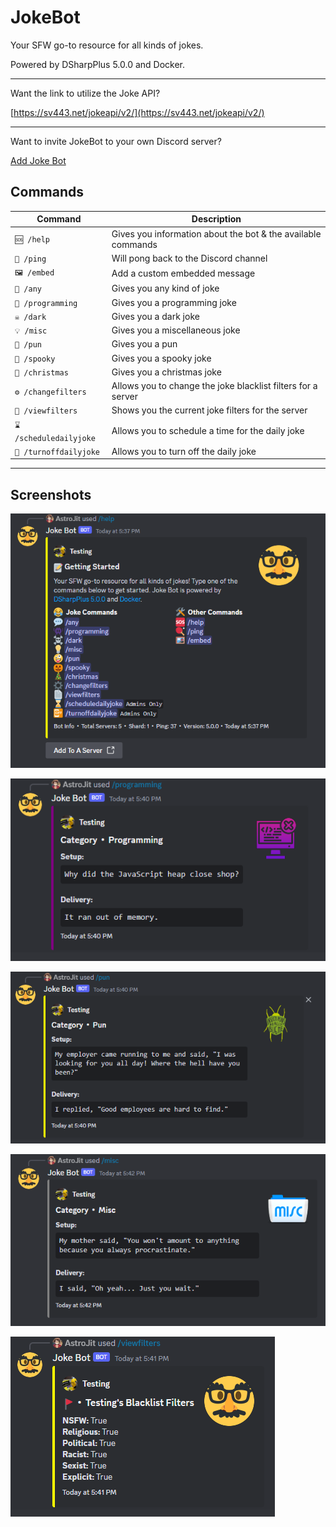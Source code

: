 # JokeBot

Your SFW go-to resource for all kinds of jokes.

Powered by DSharpPlus 5.0.0 and Docker.

---

Want the link to utilize the Joke API?

[https://sv443.net/jokeapi/v2/](https://sv443.net/jokeapi/v2/)

---

Want to invite JokeBot to your own Discord server?

[Add Joke Bot](https://discord.com/api/oauth2/authorize?client_id=1134585389714260050&permissions=8&scope=bot%20applications.commands)

## Commands
| Command | Description |
| ------------- | ------------- |
| `🆘 /help` | Gives you information about the bot & the available commands |
| `🏓 /ping` | Will pong back to the Discord channel |
| `🖼️ /embed` | Add a custom embedded message |
| `💬 /any` | Gives you any kind of joke |
| `👾 /programming` | Gives you a programming joke |
| `☠️ /dark` | Gives you a dark joke |
| `💡 /misc` | Gives you a miscellaneous joke  |
| `🤪 /pun` | Gives you a pun |
| `🎃 /spooky` | Gives you a spooky joke |
| `🎄 /christmas` | Gives you a christmas joke |
| `️⚙️ /changefilters` | Allows you to change the joke blacklist filters for a server |
| `📄 /viewfilters` | Shows you the current joke filters for the server |
| `⌛ /scheduledailyjoke` | Allows you to schedule a time for the daily joke |
| `📴 /turnoffdailyjoke` | Allows you to turn off the daily joke |

---

## Screenshots

![image](/Documentation/Images/help.png)

![image](/Documentation/Images/programming.png)

![image](/Documentation/Images/pun.png)

![image](/Documentation/Images/misc.png)

![image](/Documentation/Images/filters.png)
